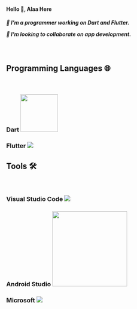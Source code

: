 
<h4> Hello 👋, Alaa Here <h4>

  <h5>
 🔭 I’m a programmer working on Dart and Flutter.
    
 👯 I’m looking to collaborate on app development.
</h5>
<br/>
<h2> Programming Languages 🌐 </h2>
<br/>
  <h3> Dart <img src="https://user-images.githubusercontent.com/122216335/224574237-9c4e6435-3424-4025-9f1d-7c02b77e2969.svg" width="100"> </h3>
<h3> Flutter <img src="https://user-images.githubusercontent.com/122216335/224575990-4ec37b3f-e484-4cb1-95f6-a32562ebc614.png" >  </h3> 



<h2>Tools 🛠️ </h2>
<br/>
<h3> Visual Studio Code <img src="https://user-images.githubusercontent.com/122216335/224574330-33799814-7ecb-496d-8821-759dfffe02bc.png">  </h3>  
<h3> Android Studio  <img src="https://user-images.githubusercontent.com/122216335/224575043-cd2d9445-2c00-4803-b6fb-614135408ec8.svg" width="200" > </h3> 
<h3> Microsoft <img src="https://user-images.githubusercontent.com/122216335/224574437-3e280f2f-064c-4cee-ba4e-806c6028e11f.png" >  </h3>


